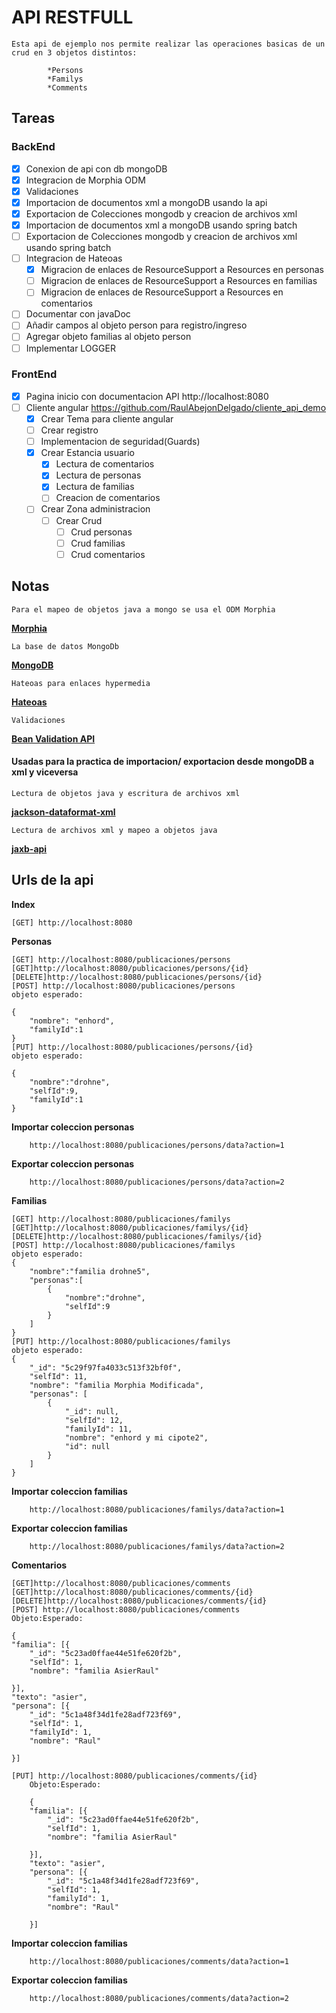 # API RESTFULL

    Esta api de ejemplo nos permite realizar las operaciones basicas de un crud en 3 objetos distintos:
    
            *Persons 
            *Familys
            *Comments
            
## Tareas
### BackEnd
- [x] Conexion de api con db mongoDB
- [x] Integracion de Morphia ODM
- [x] Validaciones
- [x] Importacion de documentos xml a mongoDB usando la api
- [x] Exportacion de Colecciones mongodb y creacion de archivos xml
- [x] Importacion de documentos xml a mongoDB usando spring batch
- [ ] Exportacion de Colecciones mongodb y creacion de archivos xml usando spring batch
- [ ] Integracion de Hateoas
    - [x] Migracion de enlaces de ResourceSupport a Resources en personas
    - [ ] Migracion de enlaces de ResourceSupport a Resources en familias
    - [ ] Migracion de enlaces de ResourceSupport a Resources en comentarios
- [ ] Documentar con javaDoc 
- [ ] Añadir campos al objeto person para registro/ingreso
- [ ] Agregar objeto familias al objeto person
- [ ] Implementar LOGGER
### FrontEnd
- [x] Pagina inicio con documentacion API http://localhost:8080
- [ ] Cliente angular https://github.com/RaulAbejonDelgado/cliente_api_demo
    - [x] Crear Tema para cliente angular
    - [ ] Crear registro
    - [ ] Implementacion de seguridad(Guards)
    - [x] Crear Estancia usuario
        - [x] Lectura de comentarios
        - [x] Lectura de personas
        - [x] Lectura de familias
        - [ ] Creacion de comentarios           
    - [ ] Crear Zona administracion
        - [ ] Crear Crud
            - [ ] Crud personas
            - [ ] Crud familias
            - [ ] Crud comentarios
    
## Notas

    Para el mapeo de objetos java a mongo se usa el ODM Morphia 
**[Morphia](https://github.com/MorphiaOrg/morphia/blob/master/Roadmap.md)**

    La base de datos MongoDb
**[MongoDB](https://www.mongodb.com/)**

    Hateoas para enlaces hypermedia 
**[Hateoas](https://spring.io/understanding/HATEOAS)**

    Validaciones
**[Bean Validation API](https://mvnrepository.com/artifact/javax.validation/validation-api/2.0.1.Final)**
#### Usadas para la practica de importacion/ exportacion desde mongoDB a xml y viceversa
    Lectura de objetos java y escritura de archivos xml
**[jackson-dataformat-xml](https://fasterxml.github.io/jackson-dataformat-xml/javadoc/2.7/com/fasterxml/jackson/dataformat/xml/XmlMapper.html)**

    Lectura de archivos xml y mapeo a objetos java
**[jaxb-api](https://mvnrepository.com/artifact/javax.xml.bind/jaxb-api)**
            
## Urls de la api

**Index**

    [GET] http://localhost:8080

**Personas**

    [GET] http://localhost:8080/publicaciones/persons
    [GET]http://localhost:8080/publicaciones/persons/{id}
    [DELETE]http://localhost:8080/publicaciones/persons/{id}
    [POST] http://localhost:8080/publicaciones/persons
    objeto esperado:
    
    {
        "nombre": "enhord",
        "familyId":1 
    }
    [PUT] http://localhost:8080/publicaciones/persons/{id}
    objeto esperado:
    
    {
    	"nombre":"drohne",
    	"selfId":9,
    	"familyId":1
    }
    
**Importar coleccion personas**

        http://localhost:8080/publicaciones/persons/data?action=1
        
**Exportar coleccion personas** 
        
        http://localhost:8080/publicaciones/persons/data?action=2

**Familias** 
       
    [GET] http://localhost:8080/publicaciones/familys
    [GET]http://localhost:8080/publicaciones/familys/{id}
    [DELETE]http://localhost:8080/publicaciones/familys/{id}
    [POST] http://localhost:8080/publicaciones/familys
    objeto esperado:
    {
    	"nombre":"familia drohne5",
    	"personas":[
    		{
    			"nombre":"drohne",
    			"selfId":9
    		}
    	]
    }
    [PUT] http://localhost:8080/publicaciones/familys
    objeto esperado:
    {
        "_id": "5c29f97fa4033c513f32bf0f",
        "selfId": 11,
        "nombre": "familia Morphia Modificada",
        "personas": [
            {
                "_id": null,
                "selfId": 12,
                "familyId": 11,
                "nombre": "enhord y mi cipote2",
                "id": null
            }
        ]
    }
    
**Importar coleccion familias**
   
        http://localhost:8080/publicaciones/familys/data?action=1

**Exportar coleccion familias**

        http://localhost:8080/publicaciones/familys/data?action=2
        
**Comentarios** 

    [GET]http://localhost:8080/publicaciones/comments
    [GET]http://localhost:8080/publicaciones/comments/{id}
    [DELETE]http://localhost:8080/publicaciones/comments/{id}
    [POST] http://localhost:8080/publicaciones/comments
    Objeto:Esperado:
    
    {
    "familia": [{
        "_id": "5c23ad0ffae44e51fe620f2b",
        "selfId": 1,
        "nombre": "familia AsierRaul"
       
    }],
    "texto": "asier",
    "persona": [{
        "_id": "5c1a48f34d1fe28adf723f69",
        "selfId": 1,
        "familyId": 1,
        "nombre": "Raul"

    }]
    
    [PUT] http://localhost:8080/publicaciones/comments/{id}
        Objeto:Esperado:
        
        {
        "familia": [{
            "_id": "5c23ad0ffae44e51fe620f2b",
            "selfId": 1,
            "nombre": "familia AsierRaul"
           
        }],
        "texto": "asier",
        "persona": [{
            "_id": "5c1a48f34d1fe28adf723f69",
            "selfId": 1,
            "familyId": 1,
            "nombre": "Raul"
    
        }]
    

    
**Importar coleccion familias**

        http://localhost:8080/publicaciones/comments/data?action=1
        
**Exportar coleccion familias**

        http://localhost:8080/publicaciones/comments/data?action=2
    


            
